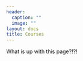 ```yaml
---
header:
  caption: ""
  image: ""
layout: docs
title: Courses
---
```


What is up with this page?!?!
